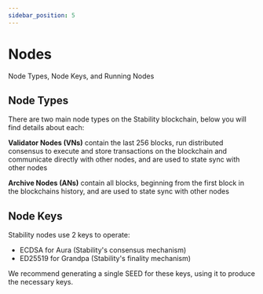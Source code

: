 ```yaml
---
sidebar_position: 5
---
```

# Nodes
Node Types, Node Keys, and Running Nodes
## Node Types

There are two main node types on the Stability blockchain, below you will find details about each:

**Validator Nodes (VNs)** contain the last 256 blocks, run distributed consensus to execute and store transactions on the blockchain and communicate directly with other nodes, and are used to state sync with other nodes

**Archive Nodes (ANs)** contain all blocks, beginning from the first block in the blockchains history, and are used to state sync with other nodes

## Node Keys
Stability nodes use 2 keys to operate:
- ECDSA for Aura (Stability's consensus mechanism)
- ED25519 for Grandpa (Stability's finality mechanism)

We recommend generating a single SEED for these keys, using it to produce the necessary keys.

